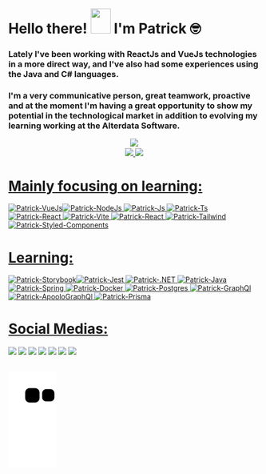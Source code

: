 <h1 align="left">Hello there! <img src="https://raw.githubusercontent.com/kaueMarques/kaueMarques/master/hi.gif" height= "50px" width="40px"> I'm Patrick 🤓</h1>

### Lately I've been working with ReactJs and VueJs technologies in a more direct way, and I've also had some experiences using the Java and C# languages. 

### I'm a very communicative person, great teamwork, proactive and at the moment I'm having a great opportunity to show my potential in the technological market in addition to evolving my learning working at the Alterdata Software.

<div align="center">
   <img height="380em" src="https://user-images.githubusercontent.com/70382532/138322189-2db8df52-9dcb-40a0-88a8-c365466bd33d.gif"/>
</div>
<div align="center">
<a href="https://github.com/Patrick-Jabba">
<img height="150em" src="https://github-readme-stats.vercel.app/api?username=patrick-jabba&show_icons=true&theme=nightowl&include_all_commits=true&count_private=true"/>
<img height="150em" src="https://github-readme-stats.vercel.app/api/top-langs/?username=patrick-jabba&layout=compact&langs_count=7&theme=nightowl"/>

</div> 
   
# Mainly focusing on learning:
<img alt="Patrick-VueJs" src="https://img.shields.io/badge/Vue.js-35495E?style=for-the-badge&logo=vue.js&logoColor=4FC08D" /><img alt="Patrick-NodeJs" src="https://img.shields.io/badge/Node.js-339933?style=for-the-badge&logo=nodedotjs&logoColor=white" />
<img alt="Patrick-Js" src="https://img.shields.io/badge/JavaScript-323330?style=for-the-badge&logo=javascript&logoColor=F7DF1E"/>
<img alt="Patrick-Ts" src="https://img.shields.io/badge/TypeScript-007ACC?style=for-the-badge&logo=typescript&logoColor=white"/>
<img alt="Patrick-React" src="https://img.shields.io/badge/React-20232A?style=for-the-badge&logo=react&logoColor=61DAFB"/>
<img alt ="Patrick-Vite" src="https://img.shields.io/badge/Vite-B73BFE?style=for-the-badge&logo=vite&logoColor=FFD62E" />
<img alt="Patrick-React" src="https://img.shields.io/badge/React_Native-20232A?style=for-the-badge&logo=react&logoColor=61DAFB"/>
<img alt="Patrick-Tailwind" src="https://img.shields.io/badge/Tailwind_CSS-38B2AC?style=for-the-badge&logo=tailwind-css&logoColor=white" />
<img alt="Patrick-Styled-Components" src="https://img.shields.io/badge/styled--components-DB7093?style=for-the-badge&logo=styled-components&logoColor=white" />
   
# Learning:
<img alt="Patrick-Storybook" src="https://img.shields.io/badge/-Storybook-FF4785?style=for-the-badge&logo=storybook&logoColor=white" /><img alt="Patrick-Jest" src="https://img.shields.io/badge/-jest-%23C21325?style=for-the-badge&logo=jest&logoColor=white"/>
<img alt="Patrick-.NET" src="https://img.shields.io/badge/.NET-5C2D91?style=for-the-badge&logo=.net&logoColor=white" />
<img alt="Patrick-Java" src="https://img.shields.io/badge/Java-ED8B00?style=for-the-badge&logo=java&logoColor=white"/>
<img  alt="Patrick-Spring" src="https://img.shields.io/badge/Spring-6DB33F?style=for-the-badge&logo=spring&logoColor=white" />
<img alt="Patrick-Docker" src="https://img.shields.io/badge/Docker-2CA5E0?style=for-the-badge&logo=docker&logoColor=white" />
<img alt="Patrick-Postgres" src="https://img.shields.io/badge/PostgreSQL-316192?style=for-the-badge&logo=postgresql&logoColor=white" />
<img alt="Patrick-GraphQl" src="https://img.shields.io/badge/GraphQl-E10098?style=for-the-badge&logo=graphql&logoColor=white" />
<img alt="Patrick-ApooloGraphQl" src="https://img.shields.io/badge/Apollo%20GraphQL-311C87?&style=for-the-badge&logo=Apollo%20GraphQL&logoColor=white"/>
<img alt="Patrick-Prisma" src="https://img.shields.io/badge/Prisma-3982CE?style=for-the-badge&logo=Prisma&logoColor=white" />
          
# Social Medias:
  
<a href="https://dev.to/patrickjabba" target="_blank"><img src="https://img.shields.io/badge/dev.to-0A0A0A?style=for-the-badge&logo=dev.to&logoColor=white" target="_blank"></a>
![](https://komarev.com/ghpvc/?username=patrick-jabba&style=for-the-badge)
<a href="https://www.linkedin.com/in/patrick-monteiro-fischer-1316369b/" target="_blank"><img src="https://img.shields.io/badge/-LinkedIn-%230077B5?style=for-the-badge&logo=linkedin&logoColor=white" target="_blank"></a>
<a href = "mailto:monteiromonterio@gmail.com"><img src="https://img.shields.io/badge/Gmail-D14836?style=for-the-badge&logo=gmail&logoColor=white" target="_blank"></a>
<a href="https://open.spotify.com/user/12167587969?si=86f1e8b83fa74a60" target="_blank"><img src="https://img.shields.io/badge/Spotify-1ED760?&style=for-the-badge&logo=spotify&logoColor=white" target="_blank"></a>
<a href="https://www.instagram.com/tricks_n_meeples/" target="_blank"><img src="https://img.shields.io/badge/-Instagram-%23E4405F?style=for-the-badge&logo=instagram&logoColor=white" target="_blank"></a>
<a href="https://twitter.com/SharpzinU" target="_blank"><img src="https://img.shields.io/badge/Twitter-1DA1F2?style=for-the-badge&logo=twitter&logoColor=white" target="_blank"></a>

## 
![Snake animation](https://github.com/patrick-jabba/patrick-jabba/blob/output/github-contribution-grid-snake.svg)
  

   
